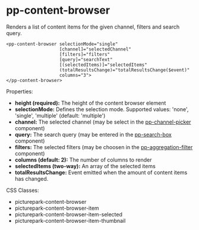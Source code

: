 # pp-content-browser

Renders a list of content items for the given channel, filters and search query.

```
<pp-content-browser selectionMode="single" 
                    [channel]="selectedChannel" 
                    [filters]="filters" 
                    [query]="searchText"
                    [(selectedItems)]="selectedItems" 
                    (totalResultsChange)="totalResultsChange($event)"
                    columns="3">
</pp-content-browser>
```

Properties:

- **height (required):** The height of the content browser element
- **selectionMode:** Defines the selection mode. Supported values: 'none', 'single', 'multiple' (default: 'multiple')
- **channel:** The selected channel (may be select in the [pp-channel-picker](pp-channel-picker.md) component)
- **query:** The search query (may be entered in the [pp-search-box](pp-search-box.md) component)
- **filters:** The selected filters (may be choosen in the [pp-aggregation-filter](pp-aggregation-filter.md) component)
- **columns (default: 2):** The number of columns to render
- **selectedItems (two-way):** An array of the selected items
- **totalResultsChange:** Event emitted when the amount of content items has changed.

CSS Classes:

- picturepark-content-browser
- picturepark-content-browser-item
- picturepark-content-browser-item-selected
- picturepark-content-browser-item-thumbnail

